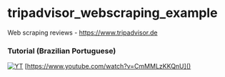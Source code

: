 # tripadvisor_webscraping_example
Web scraping reviews - https://www.tripadvisor.de

### Tutorial (Brazilian Portuguese)

[![YT](https://i.ytimg.com/vi/CmMMLzKKQnU/maxresdefault.jpg)](https://www.youtube.com/watch?v=CmMMLzKKQnU)
[https://www.youtube.com/watch?v=CmMMLzKKQnU]()
